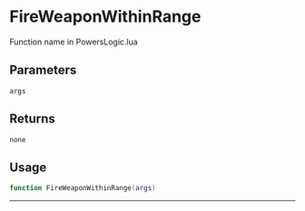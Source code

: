 # FireWeaponWithinRange
Function name in PowersLogic.lua
## Parameters
`args`
## Returns
`none`
## Usage
```lua
function FireWeaponWithinRange(args)
```
---
